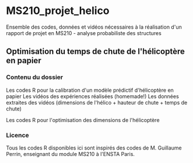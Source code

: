# MS210_projet_helico
Ensemble des codes, données et vidéos nécessaires à la réalisation d'un rapport de projet en MS210 - analyse probabiliste des structures

## Optimisation du temps de chute de l'hélicoptère en papier
### Contenu du dossier

Les codes R pour la calibration d'un modèle prédictif d'hélicoptère en papier
Les vidéos des expériences réalisées (homemade!)
Les données extraites des vidéos (dimensions de l'hélico + hauteur de chute + temps de chute)

Les codes R pour l'optimisation des dimensions de l'hélicoptère

### Licence

Tous les codes R disponibles ici sont inspirés des codes de M. Guillaume Perrin, enseignant du module MS210 à l'ENSTA Paris.
